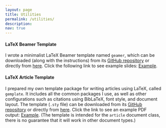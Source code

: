 ```yaml
---
layout: page
title: Utilities
permalink: /utilities/
description: 
nav: true
---
```



#### LaTeX Beamer Template

I wrote a minimalist LaTeX Beamer template named `geamer`, which can be downloaded (along with the instructions) from its <a href="https://github.com/georgebwang/Geamer" target="_blank" rel="noopener noreferrer">GitHub repository</a> or directly from <a href="/assets/media/geamer.tex" download>here</a>. Click the following link to see example slides: <a href="/assets/media/geamer-example.pdf" target="_blank" rel="noopener noreferrer">Example</a>.

#### LaTeX Article Template

I prepared my own template package for writing articles using LaTeX, called `gemplate`. It includes all the common packages I use, as well as other configurations such as citations using BibLaTeX, font style, and document layout. The template (`.sty` file) can be downloaded from its <a href="https://github.com/georgebwang/Gemplate" target="_blank" rel="noopener noreferrer">GitHub repository</a> or directly from <a href="/assets/media/gemplate.sty" download>here</a>. Click the link to see an example PDF output: <a href="/assets/media/gemplate-example.pdf" target="_blank" rel="noopener noreferrer">Example</a>.
(The template is intended for the `article` document class, there is no guarantee that it will work in other document types.)    



<br/>

<br/>